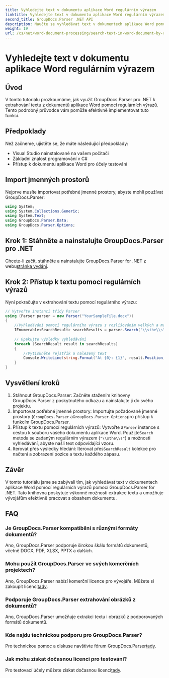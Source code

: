 ```yaml
---
title: Vyhledejte text v dokumentu aplikace Word regulárním výrazem
linktitle: Vyhledejte text v dokumentu aplikace Word regulárním výrazem
second_title: GroupDocs.Parser .NET API
description: Naučte se vyhledávat text v dokumentech aplikace Word pomocí regulárních výrazů pomocí GroupDocs.Parser for .NET. Extrahujte konkrétní obsah efektivně.
weight: 19
url: /cs/net/word-document-processing/search-text-in-word-document-by-regular-expression/
---
```


# Vyhledejte text v dokumentu aplikace Word regulárním výrazem

## Úvod
V tomto tutoriálu prozkoumáme, jak využít GroupDocs.Parser pro .NET k extrahování textu z dokumentů aplikace Word pomocí regulárních výrazů. Tento podrobný průvodce vám pomůže efektivně implementovat tuto funkci.
## Předpoklady
Než začneme, ujistěte se, že máte následující předpoklady:
- Visual Studio nainstalované na vašem počítači
- Základní znalost programování v C#
- Přístup k dokumentu aplikace Word pro účely testování

## Import jmenných prostorů
Nejprve musíte importovat potřebné jmenné prostory, abyste mohli používat GroupDocs.Parser:
```csharp
using System;
using System.Collections.Generic;
using System.Text;
using GroupDocs.Parser.Data;
using GroupDocs.Parser.Options;
```
## Krok 1: Stáhněte a nainstalujte GroupDocs.Parser pro .NET
 Chcete-li začít, stáhněte a nainstalujte GroupDocs.Parser for .NET z webu[stránka vydání](https://releases.groupdocs.com/parser/net/).
## Krok 2: Přístup k textu pomocí regulárních výrazů
Nyní pokračujte v extrahování textu pomocí regulárního výrazu:
```csharp
// Vytvořte instanci třídy Parser
using (Parser parser = new Parser("YourSampleFile.docx"))
{
    //Vyhledávání pomocí regulárního výrazu s rozlišováním velkých a malých písmen
    IEnumerable<SearchResult> searchResults = parser.Search("\\sthe\\s", new SearchOptions(true, false, true));
    
    // Opakujte výsledky vyhledávání
    foreach (SearchResult result in searchResults)
    {
        //Vytiskněte rejstřík a nalezený text
        Console.WriteLine(string.Format("At {0}: {1}", result.Position, result.Text));
    }
}
```
## Vysvětlení kroků
1. Stáhnout GroupDocs.Parser: Začněte stažením knihovny GroupDocs.Parser z poskytnutého odkazu a nainstalujte ji do svého projektu.
2. Importovat potřebné jmenné prostory: Importujte požadované jmenné prostory (`GroupDocs.Parser` a`GroupDocs.Parser.Options`pro přístup k funkcím GroupDocs.Parser.
3.  Přístup k textu pomocí regulárních výrazů: Vytvořte a`Parser` instance s cestou k souboru vašeho dokumentu aplikace Word. Použijte`Search` metoda se zadaným regulárním výrazem (`"\\sthe\\s"`) a možnosti vyhledávání, abyste našli text odpovídající vzoru.
4.  Iterovat přes výsledky hledání: Iterovat přes`SearchResult` kolekce pro načtení a zobrazení pozice a textu každého zápasu.

## Závěr
V tomto tutoriálu jsme se zabývali tím, jak vyhledávat text v dokumentech aplikace Word pomocí regulárních výrazů pomocí GroupDocs.Parser for .NET. Tato knihovna poskytuje výkonné možnosti extrakce textu a umožňuje vývojářům efektivně pracovat s obsahem dokumentu.

## FAQ
### Je GroupDocs.Parser kompatibilní s různými formáty dokumentů?
Ano, GroupDocs.Parser podporuje širokou škálu formátů dokumentů, včetně DOCX, PDF, XLSX, PPTX a dalších.
### Mohu použít GroupDocs.Parser ve svých komerčních projektech?
 Ano, GroupDocs.Parser nabízí komerční licence pro vývojáře. Můžete si zakoupit licenci[tady](https://purchase.groupdocs.com/buy).
### Podporuje GroupDocs.Parser extrahování obrázků z dokumentů?
Ano, GroupDocs.Parser umožňuje extrakci textu i obrázků z podporovaných formátů dokumentů.
### Kde najdu technickou podporu pro GroupDocs.Parser?
 Pro technickou pomoc a diskuse navštivte fórum GroupDocs.Parser[tady](https://forum.groupdocs.com/c/parser/17).
### Jak mohu získat dočasnou licenci pro testování?
 Pro testovací účely můžete získat dočasnou licenci[tady](https://purchase.groupdocs.com/temporary-license/).